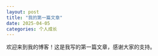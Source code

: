```yaml
---
layout: post
title: "我的第一篇文章"
date: 2025-04-05
categories: 个人成长
---
```

欢迎来到我的博客！这是我写的第一篇文章，感谢大家的支持。
